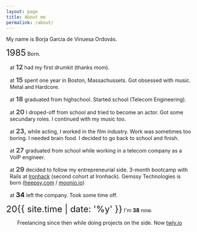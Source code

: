 ```yaml
---
layout: page
title: About me
permalink: /about/
---
```

<div>
<p>My name is Borja Garcia de Vinuesa Ordovás.</p>
</div>
<p> <span style="font-size: 24px;">1985</span> Born.</p>
<div style="padding-left: 10px;">
<p>at <span style="font-size: 18px"><strong style="color: #4f4f4f;">12</strong></span> had my first drumkit (thanks mom).</p>
<p>at <span style="font-size: 18px"><strong style="color: #4f4f4f;">15</strong></span> spent one year in Boston, Massachussets. Got obsessed with music. Metal and Hardcore.      </p>
<p>at <span style="font-size: 18px"><strong style="color: #4f4f4f;">18</strong></span> graduated from highschool. Started school (Telecom Engineering).      </p>
<p>at <span style="font-size: 18px"><strong style="color: #4f4f4f;">20</strong></span> I droped-off from school and tried to become an actor. Got some secundary roles. I continued with my music too.      </p>
<p>at <span style="font-size: 18px"><strong style="color: #4f4f4f;">23</strong>,</span> while acting, I worked in the film industry. Work was sometimes too boring. I needed brain food. I decided to go back to school and finish.      </p>
<p>at <span style="font-size: 18px"><strong style="color: #4f4f4f;">27</strong></span> graduated from school while working in a telecom company as a VoIP engineer.      </p>
<p>at <span style="font-size: 18px"><strong style="color: #4f4f4f;">29</strong></span> decided to follow my entrepreneurial side. 3-month bootcamp with Rails at <a href="https://www.ironhack.com/">Ironhack</a> (second cohort at Ironhack). Gemssy Technologies is born (<a href="https://heepsy.com">heepsy.com</a> / <a href="https://www.moonio.io">moonio.io</a>)</p>
<p>at <span style="font-size: 18px"><strong>34</strong></span> left the company. Took some time off.</p>
</div>
<p style="margin-bottom: 0px;"> <span style="font-size: 24px;">20{{ site.time | date: '%y' }}</span> I'm <strong>38</strong> now.</p>
<p style="padding-left: 30px;">Freelancing since then while doing projects on the side. Now <a href="http://twly.io">twly.io</a></p>